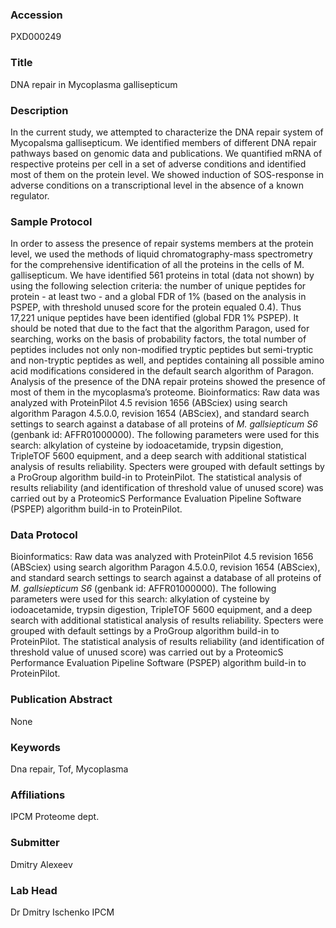 ### Accession
PXD000249

### Title
DNA repair in Mycoplasma gallisepticum

### Description
In the current study, we attempted to characterize the DNA repair system of Mycopalsma gallisepticum. We identified members of different DNA repair pathways based on genomic data and publications. We quantified mRNA of respective proteins per cell in a set of adverse conditions and identified most of them on the protein level. We showed induction of SOS-response in adverse conditions on a transcriptional level in the absence of a known regulator.

### Sample Protocol
In order to assess the presence of repair systems members at the protein level, we used the methods of liquid chromatography-mass spectrometry for the comprehensive identification of all the proteins in the cells of M. gallisepticum. We have identified 561 proteins in total (data not shown) by using the following selection criteria: the number of unique peptides for protein - at least two - and a global FDR of 1% (based on the analysis in PSPEP, with threshold unused score for the protein equaled 0.4). Thus 17,221 unique peptides have been identified (global FDR 1% PSPEP). It should be noted that due to the fact that the algorithm Paragon, used for searching, works on the basis of probability factors, the total number of peptides includes not only non-modified tryptic peptides but semi-tryptic and non-tryptic peptides as well, and peptides containing all possible amino acid modifications considered in the default search algorithm of Paragon. Analysis of the presence of the DNA repair proteins showed the presence of most of them in the mycoplasma’s proteome. Bioinformatics: Raw data was analyzed with ProteinPilot 4.5 revision 1656 (ABSciex) using search algorithm Paragon 4.5.0.0, revision 1654 (ABSciex), and standard search settings to search against a database of all proteins of *M. gallsiepticum S6* (genbank id: AFFR01000000). The following parameters were used for this search: alkylation of cysteine by iodoacetamide, trypsin digestion, TripleTOF 5600 equipment, and a deep search with additional statistical analysis of results reliability. Specters were grouped with default settings by a ProGroup algorithm build-in to ProteinPilot. The statistical analysis of results reliability (and identification of threshold value of unused score) was carried out by a ProteomicS Performance Evaluation Pipeline Software (PSPEP) algorithm build-in to ProteinPilot.

### Data Protocol
Bioinformatics: Raw data was analyzed with ProteinPilot 4.5 revision 1656 (ABSciex) using search algorithm Paragon 4.5.0.0, revision 1654 (ABSciex), and standard search settings to search against a database of all proteins of *M. gallsiepticum S6* (genbank id: AFFR01000000). The following parameters were used for this search: alkylation of cysteine by iodoacetamide, trypsin digestion, TripleTOF 5600 equipment, and a deep search with additional statistical analysis of results reliability. Specters were grouped with default settings by a ProGroup algorithm build-in to ProteinPilot. The statistical analysis of results reliability (and identification of threshold value of unused score) was carried out by a ProteomicS Performance Evaluation Pipeline Software (PSPEP) algorithm build-in to ProteinPilot.

### Publication Abstract
None

### Keywords
Dna repair, Tof, Mycoplasma

### Affiliations
IPCM
Proteome dept.

### Submitter
Dmitry Alexeev

### Lab Head
Dr Dmitry Ischenko
IPCM



